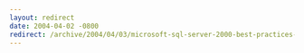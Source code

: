 ```yaml
---
layout: redirect
date: 2004-04-02 -0800
redirect: /archive/2004/04/03/microsoft-sql-server-2000-best-practices-analyzer-10.aspx/
---
```

